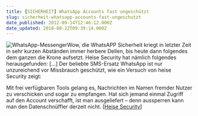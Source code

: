 ```yaml
---
title: [SICHERHEIT] WhatsApp Accounts fast ungeschützt
slug: sicherheit-whatsapp-accounts-fast-ungeschutzt
date_published: 2012-09-14T12:46:12.000Z
date_updated: 2018-08-22T09:39:14.000Z
---
```


![WhatsApp-Messenger](//picdump.thafaker.de/2012/01/WhatsApp-Messenger-125x125.jpg)Wow, die WhatsAPP Sicherheit kriegt in letzter Zeit in sehr kurzen Abständen immer herbere Dellen, bis heute dann folgendes dem ganzen die Krone aufsetzt. Heise Security hat nämlich folgendes herausgefunden: [...] Der beliebte SMS-Ersatz WhatsApp ist nur unzureichend vor Missbrauch geschützt, wie ein Versuch von heise Security zeigt: 

Mit frei verfügbaren Tools gelang es, Nachrichten im Namen fremder Nutzer zu verschicken und sogar zu empfangen. Hat sich jemand einmal Zugriff auf den Account verschafft, ist man ausgeliefert – denn aussperren kann man den Datenschnüffler derzeit nicht. [[Heise Security](http://www.heise.de/mac-and-i/meldung/WhatsApp-Accounts-fast-ungeschuetzt-1708132.html)]
